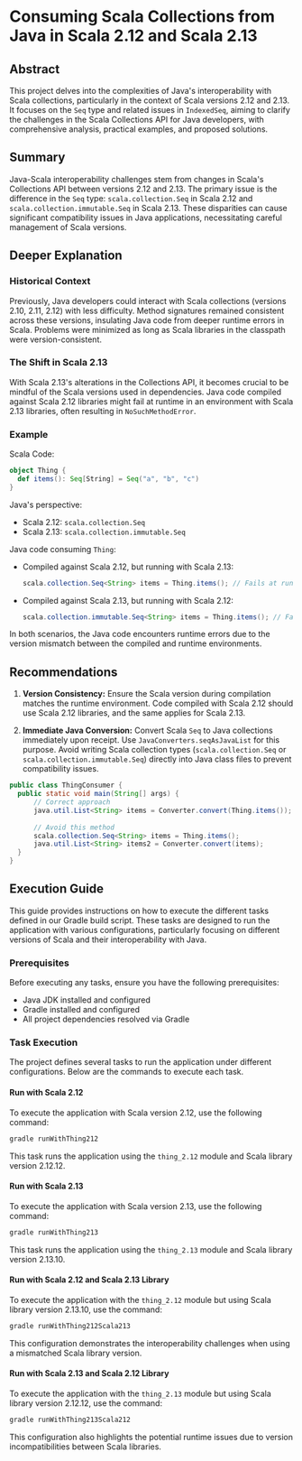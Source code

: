 # Consuming Scala Collections from Java in Scala 2.12 and Scala 2.13

## Abstract

This project delves into the complexities of Java's interoperability with Scala collections, particularly in the context of Scala versions 2.12 and 2.13. It focuses on the `Seq` type and related issues in `IndexedSeq`, aiming to clarify the challenges in the Scala Collections API for Java developers, with comprehensive analysis, practical examples, and proposed solutions.

## Summary

Java-Scala interoperability challenges stem from changes in Scala's Collections API between versions 2.12 and 2.13. The primary issue is the difference in the `Seq` type: `scala.collection.Seq` in Scala 2.12 and `scala.collection.immutable.Seq` in Scala 2.13. These disparities can cause significant compatibility issues in Java applications, necessitating careful management of Scala versions.

## Deeper Explanation

### Historical Context

Previously, Java developers could interact with Scala collections (versions 2.10, 2.11, 2.12) with less difficulty. Method signatures remained consistent across these versions, insulating Java code from deeper runtime errors in Scala. Problems were minimized as long as Scala libraries in the classpath were version-consistent.

### The Shift in Scala 2.13

With Scala 2.13's alterations in the Collections API, it becomes crucial to be mindful of the Scala versions used in dependencies. Java code compiled against Scala 2.12 libraries might fail at runtime in an environment with Scala 2.13 libraries, often resulting in `NoSuchMethodError`.

### Example

Scala Code:
```scala
object Thing {
  def items(): Seq[String] = Seq("a", "b", "c")
}
```

Java's perspective:
- Scala 2.12: `scala.collection.Seq`
- Scala 2.13: `scala.collection.immutable.Seq`

Java code consuming `Thing`:

- Compiled against Scala 2.12, but running with Scala 2.13:
  ```java
  scala.collection.Seq<String> items = Thing.items(); // Fails at runtime with NoSuchMethodError
  ```

- Compiled against Scala 2.13, but running with Scala 2.12:
  ```java
  scala.collection.immutable.Seq<String> items = Thing.items(); // Fails at runtime with NoSuchMethodError
  ```

In both scenarios, the Java code encounters runtime errors due to the version mismatch between the compiled and runtime environments.

## Recommendations

1. **Version Consistency:** Ensure the Scala version during compilation matches the runtime environment. Code compiled with Scala 2.12 should use Scala 2.12 libraries, and the same applies for Scala 2.13.

2. **Immediate Java Conversion:** Convert Scala `Seq` to Java collections immediately upon receipt. Use `JavaConverters.seqAsJavaList` for this purpose. Avoid writing Scala collection types (`scala.collection.Seq` or `scala.collection.immutable.Seq`) directly into Java class files to prevent compatibility issues.

```java
public class ThingConsumer {
  public static void main(String[] args) {
      // Correct approach
      java.util.List<String> items = Converter.convert(Thing.items());
      
      // Avoid this method
      scala.collection.Seq<String> items = Thing.items();
      java.util.List<String> items2 = Converter.convert(items);
  }
}
```

## Execution Guide

This guide provides instructions on how to execute the different tasks defined in our Gradle build script. These tasks are designed to run the application with various configurations, particularly focusing on different versions of Scala and their interoperability with Java.

### Prerequisites

Before executing any tasks, ensure you have the following prerequisites:

- Java JDK installed and configured
- Gradle installed and configured
- All project dependencies resolved via Gradle

### Task Execution

The project defines several tasks to run the application under different configurations. Below are the commands to execute each task.

#### Run with Scala 2.12

To execute the application with Scala version 2.12, use the following command:

```bash
gradle runWithThing212
```

This task runs the application using the `thing_2.12` module and Scala library version 2.12.12.

#### Run with Scala 2.13

To execute the application with Scala version 2.13, use the following command:

```bash
gradle runWithThing213
```

This task runs the application using the `thing_2.13` module and Scala library version 2.13.10.

#### Run with Scala 2.12 and Scala 2.13 Library

To execute the application with the `thing_2.12` module but using Scala library version 2.13.10, use the command:

```bash
gradle runWithThing212Scala213
```

This configuration demonstrates the interoperability challenges when using a mismatched Scala library version.

#### Run with Scala 2.13 and Scala 2.12 Library

To execute the application with the `thing_2.13` module but using Scala library version 2.12.12, use the command:

```bash
gradle runWithThing213Scala212
```

This configuration also highlights the potential runtime issues due to version incompatibilities between Scala libraries.
